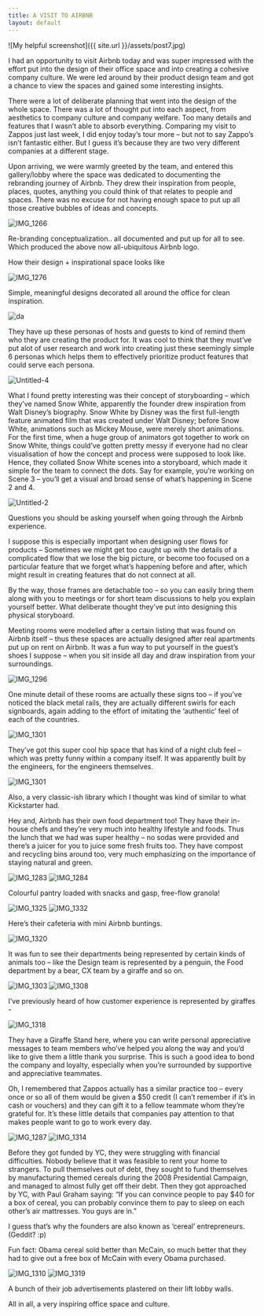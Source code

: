 ```yaml
---
title: A VISIT TO AIRBNB
layout: default
---
```


![My helpful screenshot]({{ site.url }}/assets/post7.jpg)<br>


I had an opportunity to visit Airbnb today and was super impressed with the effort put into the design of their office space and into creating a cohesive company culture. We were led around by their product design team and got a chance to view the spaces and gained some interesting insights.

There were a lot of deliberate planning that went into the design of the whole space. There was a lot of thought put into each aspect, from aesthetics to company culture and company welfare. Too many details and features that I wasn’t able to absorb everything. Comparing my visit to Zappos just last week, I did enjoy today’s tour more – but not to say Zappo’s isn’t fantastic either. But I guess it’s because they are two very different companies at a different stage.

Upon arriving, we were warmly greeted by the team, and entered this gallery/lobby where the space was dedicated to documenting the rebranding journey of Airbnb. They drew their inspiration from people, places, quotes, anything you could think of that relates to people and spaces. There was no excuse for not having enough space to put up all those creative bubbles of ideas and concepts.

<img class="alignnone size-full wp-image-126" src="https://wordsofasuperheroine.files.wordpress.com/2014/11/img_1266.jpg?w=640" alt="IMG_1266">

Re-branding conceptualization.. all documented and put up for all to see. Which produced the above now all-ubiquitous Airbnb logo.

How their design + inspirational space looks like

<img class="alignnone size-full wp-image-128" src="https://wordsofasuperheroine.files.wordpress.com/2014/11/img_1276.jpg?w=640" alt="IMG_1276">

Simple, meaningful designs decorated all around the office for clean inspiration.

<img class="alignnone size-full wp-image-152" src="https://wordsofasuperheroine.files.wordpress.com/2014/11/da.png?w=640" alt="da">

They have up these personas of hosts and guests to kind of remind them who they are creating the product for. It was cool to think that they must’ve put alot of user research and work into creating just these seemingly simple 6 personas which helps them to effectively prioritize product features that could serve each persona.

<img class="alignnone size-full wp-image-151" src="https://wordsofasuperheroine.files.wordpress.com/2014/11/untitled-4.png?w=640" alt="Untitled-4">

What I found pretty interesting was their concept of storyboarding – which they’ve named Snow White, apparently the founder drew inspiration from Walt Disney’s biography. Snow White by Disney was the first full-length feature animated film that was created under Walt Disney; before Snow White, animations such as Mickey Mouse, were merely short animations. For the first time, when a huge group of animators got together to work on Snow White, things could’ve gotten pretty messy if everyone had no clear visualisation of how the concept and process were supposed to look like. Hence, they collated Snow White scenes into a storyboard, which made it simple for the team to connect the dots. Say for example, you’re working on Scene 3 – you’ll get a visual and broad sense of what’s happening in Scene 2 and 4.

<img class="alignnone size-full wp-image-150" src="https://wordsofasuperheroine.files.wordpress.com/2014/11/untitled-2.png?w=640" alt="Untitled-2">

Questions you should be asking yourself when going through the Airbnb experience.

I suppose this is especially important when designing user flows for products – Sometimes we might get too caught up with the details of a complicated flow that we lose the big picture, or become too focused on a particular feature that we forget what’s happening before and after, which might result in creating features that do not connect at all.

By the way, those frames are detachable too – so you can easily bring them along with you to meetings or for short team discussions to help you explain yourself better. What deliberate thought they’ve put into designing this physical storyboard.

Meeting rooms were modelled after a certain listing that was found on Airbnb itself – thus these spaces are actually designed after real apartments put up on rent on Airbnb. It was a fun way to put yourself in the guest’s shoes I suppose – when you sit inside all day and draw inspiration from your surroundings.

<img class="alignnone size-full wp-image-133" src="https://wordsofasuperheroine.files.wordpress.com/2014/11/img_1296.jpg?w=640" alt="IMG_1296">

One minute detail of these rooms are actually these signs too – if you’ve noticed the black metal rails, they are actually different swirls for each signboards, again adding to the effort of imitating the ‘authentic’ feel of each of the countries.

<img class="alignnone size-full wp-image-135" src="https://wordsofasuperheroine.files.wordpress.com/2014/11/img_1301.jpg?w=640" alt="IMG_1301">

They’ve got this super cool hip space that has kind of a night club feel – which was pretty funny within a company itself. It was apparently built by the engineers, for the engineers themselves.

<img class="alignnone size-full wp-image-135" src="https://wordsofasuperheroine.files.wordpress.com/2014/11/img_1301.jpg?w=640" alt="IMG_1301">

Also, a very classic-ish library which I thought was kind of similar to what Kickstarter had.

Hey and, Airbnb has their own food department too! They have their in-house chefs and they’re very much into healthy lifestyle and foods. Thus the lunch that we had was super healthy – no sodas were provided and there’s a juicer for you to juice some fresh fruits too. They have compost and recycling bins around too, very much emphasizing on the importance of staying natural and green.

<img class="alignnone size-full wp-image-130" src="https://wordsofasuperheroine.files.wordpress.com/2014/11/img_1283.jpg?w=640" alt="IMG_1283">

<img class="alignnone size-full wp-image-131" src="https://wordsofasuperheroine.files.wordpress.com/2014/11/img_1284.jpg?w=640" alt="IMG_1284">

Colourful pantry loaded with snacks and gasp, free-flow granola!

<img class="alignnone size-full wp-image-145" src="https://wordsofasuperheroine.files.wordpress.com/2014/11/img_1325.jpg?w=640" alt="IMG_1325">

<img class="alignnone size-full wp-image-155" src="https://wordsofasuperheroine.files.wordpress.com/2014/11/img_1332.jpg?w=640" alt="IMG_1332">

Here’s their cafeteria with mini Airbnb buntings.

<img class="alignnone size-full wp-image-144" src="https://wordsofasuperheroine.files.wordpress.com/2014/11/img_1320.jpg?w=640" alt="IMG_1320">

It was fun to see their departments being represented by certain kinds of animals too – like the Design team is represented by a penguin, the Food department by a bear, CX team by a giraffe and so on.

<img class="alignnone size-full wp-image-137" src="https://wordsofasuperheroine.files.wordpress.com/2014/11/img_1303.jpg?w=640" alt="IMG_1303">

<img class="alignnone size-full wp-image-138" src="https://wordsofasuperheroine.files.wordpress.com/2014/11/img_1308.jpg?w=640" alt="IMG_1308">

I’ve previously heard of how customer experience is represented by giraffes -

<img class="alignnone size-full wp-image-142" src="https://wordsofasuperheroine.files.wordpress.com/2014/11/img_1318.jpg?w=640" alt="IMG_1318">

They have a Giraffe Stand here, where you can write personal appreciative messages to team members who’ve helped you along the way and you’d like to give them a little thank you surprise. This is such a good idea to bond the company and loyalty, especially when you’re surrounded by supportive and appreciative teammates.

Oh, I remembered that Zappos actually has a similar practice too – every once or so all of them would be given a $50 credit (I can’t remember if it’s in cash or vouchers) and they can gift it to a fellow teammate whom they’re grateful for. It’s these little details that companies pay attention to that makes people want to go to work every day.

<img class="alignnone size-full wp-image-132" src="https://wordsofasuperheroine.files.wordpress.com/2014/11/img_1287.jpg?w=640" alt="IMG_1287">

<img class="alignnone size-full wp-image-140" src="https://wordsofasuperheroine.files.wordpress.com/2014/11/img_1314.jpg?w=640" alt="IMG_1314">

Before they got funded by YC, they were struggling with financial difficulties. Nobody believe that it was feasible to rent your home to strangers. To pull themselves out of debt, they sought to fund themselves by manufacturing themed cereals during the 2008 Presidential Campaign, and managed to almost fully get off their debt. Then they got approached by YC, with Paul Graham saying: “If you can convince people to pay $40 for a box of cereal, you can probably convince them to pay to sleep on each other’s air mattresses. You guys are in.”

I guess that’s why the founders are also known as ‘cereal’ entrepreneurs. (Geddit? :p)

Fun fact: Obama cereal sold better than McCain, so much better that they had to give out a free box of McCain with every Obama purchased. 

<img class="alignnone size-full wp-image-139" src="https://wordsofasuperheroine.files.wordpress.com/2014/11/img_1310.jpg?w=640" alt="IMG_1310">

<img class="alignnone size-full wp-image-143" src="https://wordsofasuperheroine.files.wordpress.com/2014/11/img_1319.jpg?w=640" alt="IMG_1319">

A bunch of their job advertisements plastered on their lift lobby walls.

All in all, a very inspiring office space and culture.